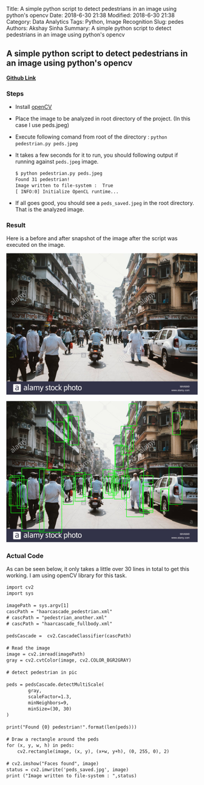 Title: A simple python script to detect pedestrians in an image using python's opencv
Date: 2018-6-30 21:38
Modified: 2018-6-30 21:38
Category: Data Analytics
Tags: Python, Image Recognition
Slug: pedes
Authors: Akshay Sinha
Summary: A simple python script to detect pedestrians in an image using python's opencv

## A simple python script to detect pedestrians in an image using python's opencv

**[Github Link](https://github.com/akshaysin/pedestrian_detect)**

### Steps

* Install [openCV](https://docs.opencv.org/3.0-beta/doc/py_tutorials/py_setup/py_setup_in_windows/py_setup_in_windows.html)
* Place the image to be analyzed in root directory of the project. (In this case I use peds.jpeg)
* Execute following comand from root of the directory : `python pedestrian.py peds.jpeg`
* It takes a few seconds for it to run, you should following output if running against `peds.jpeg` image.


      $ python pedestrian.py peds.jpeg
      Found 31 pedestrian!
      Image written to file-system :  True
      [ INFO:0] Initialize OpenCL runtime...


* If all goes good, you should see a `peds_saved.jpeg` in the root directory. That is the analyzed image.

### Result

Here is a before and after snapshot of the image after the script was executed on the image.

![Before](../images/peds.jpeg)

![After](../images/peds_saved.jpg)

### Actual Code

As can be seen below, it only takes a little over 30 lines in total to get this working. I am using openCV library for this task.


    import cv2
    import sys

    imagePath = sys.argv[1]
    cascPath = "haarcascade_pedestrian.xml"
    # cascPath = "pedestrian_another.xml"
    # cascPath = "haarcascade_fullbody.xml"

    pedsCascade =  cv2.CascadeClassifier(cascPath)

    # Read the image
    image = cv2.imread(imagePath)
    gray = cv2.cvtColor(image, cv2.COLOR_BGR2GRAY)

    # detect pedestrian in pic

    peds = pedsCascade.detectMultiScale(
            gray,
            scaleFactor=1.3,
            minNeighbors=9,
            minSize=(30, 30)
    )

    print("Found {0} pedestrian!".format(len(peds)))

    # Draw a rectangle around the peds
    for (x, y, w, h) in peds:
        cv2.rectangle(image, (x, y), (x+w, y+h), (0, 255, 0), 2)

    # cv2.imshow("Faces found", image)
    status = cv2.imwrite('peds_saved.jpg', image)
    print ("Image written to file-system : ",status)
